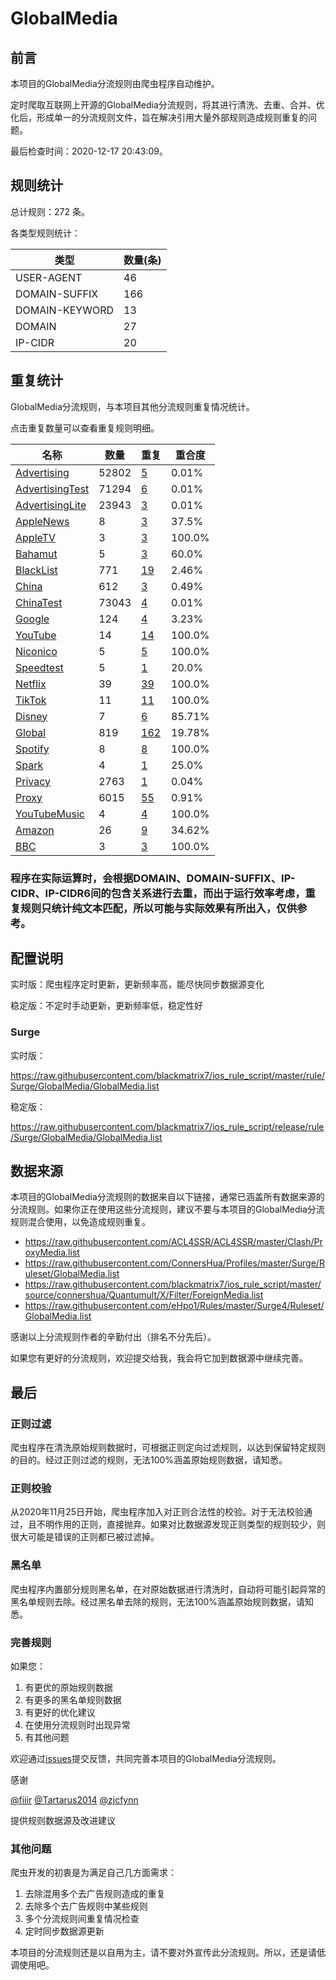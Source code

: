 # GlobalMedia

## 前言

本项目的GlobalMedia分流规则由爬虫程序自动维护。

定时爬取互联网上开源的GlobalMedia分流规则，将其进行清洗、去重、合并、优化后，形成单一的分流规则文件，旨在解决引用大量外部规则造成规则重复的问题。




最后检查时间：2020-12-17 20:43:09。

## 规则统计

总计规则：272 条。

各类型规则统计：

| 类型 | 数量(条) |
| ---- | ---- |
| USER-AGENT | 46 |
| DOMAIN-SUFFIX | 166 |
| DOMAIN-KEYWORD | 13 |
| DOMAIN | 27 |
| IP-CIDR | 20 |
## 重复统计

GlobalMedia分流规则，与本项目其他分流规则重复情况统计。

点击重复数量可以查看重复规则明细。

| 名称 | 数量 | 重复 | 重合度 |
| ---- | ---- | ---- | ------ |
|  [Advertising](https://github.com/blackmatrix7/ios_rule_script/tree/master/rule/Surge/Advertising)    | 52802   | [5](https://raw.githubusercontent.com/blackmatrix7/ios_rule_script/master/rule/Surge/GlobalMedia/Repeat.list)   |   0.01% |
|  [AdvertisingTest](https://github.com/blackmatrix7/ios_rule_script/tree/master/rule/Surge/AdvertisingTest)    | 71294   | [6](https://raw.githubusercontent.com/blackmatrix7/ios_rule_script/master/rule/Surge/GlobalMedia/Repeat.list)   |   0.01% |
|  [AdvertisingLite](https://github.com/blackmatrix7/ios_rule_script/tree/master/rule/Surge/AdvertisingLite)    | 23943   | [3](https://raw.githubusercontent.com/blackmatrix7/ios_rule_script/master/rule/Surge/GlobalMedia/Repeat.list)   |   0.01% |
|  [AppleNews](https://github.com/blackmatrix7/ios_rule_script/tree/master/rule/Surge/AppleNews)    | 8   | [3](https://raw.githubusercontent.com/blackmatrix7/ios_rule_script/master/rule/Surge/GlobalMedia/Repeat.list)   |   37.5% |
|  [AppleTV](https://github.com/blackmatrix7/ios_rule_script/tree/master/rule/Surge/AppleTV)    | 3   | [3](https://raw.githubusercontent.com/blackmatrix7/ios_rule_script/master/rule/Surge/GlobalMedia/Repeat.list)   |   100.0% |
|  [Bahamut](https://github.com/blackmatrix7/ios_rule_script/tree/master/rule/Surge/Bahamut)    | 5   | [3](https://raw.githubusercontent.com/blackmatrix7/ios_rule_script/master/rule/Surge/GlobalMedia/Repeat.list)   |   60.0% |
|  [BlackList](https://github.com/blackmatrix7/ios_rule_script/tree/master/rule/Surge/BlackList)    | 771   | [19](https://raw.githubusercontent.com/blackmatrix7/ios_rule_script/master/rule/Surge/GlobalMedia/Repeat.list)   |   2.46% |
|  [China](https://github.com/blackmatrix7/ios_rule_script/tree/master/rule/Surge/China)    | 612   | [3](https://raw.githubusercontent.com/blackmatrix7/ios_rule_script/master/rule/Surge/GlobalMedia/Repeat.list)   |   0.49% |
|  [ChinaTest](https://github.com/blackmatrix7/ios_rule_script/tree/master/rule/Surge/ChinaTest)    | 73043   | [4](https://raw.githubusercontent.com/blackmatrix7/ios_rule_script/master/rule/Surge/GlobalMedia/Repeat.list)   |   0.01% |
|  [Google](https://github.com/blackmatrix7/ios_rule_script/tree/master/rule/Surge/Google)    | 124   | [4](https://raw.githubusercontent.com/blackmatrix7/ios_rule_script/master/rule/Surge/GlobalMedia/Repeat.list)   |   3.23% |
|  [YouTube](https://github.com/blackmatrix7/ios_rule_script/tree/master/rule/Surge/YouTube)    | 14   | [14](https://raw.githubusercontent.com/blackmatrix7/ios_rule_script/master/rule/Surge/GlobalMedia/Repeat.list)   |   100.0% |
|  [Niconico](https://github.com/blackmatrix7/ios_rule_script/tree/master/rule/Surge/Niconico)    | 5   | [5](https://raw.githubusercontent.com/blackmatrix7/ios_rule_script/master/rule/Surge/GlobalMedia/Repeat.list)   |   100.0% |
|  [Speedtest](https://github.com/blackmatrix7/ios_rule_script/tree/master/rule/Surge/Speedtest)    | 5   | [1](https://raw.githubusercontent.com/blackmatrix7/ios_rule_script/master/rule/Surge/GlobalMedia/Repeat.list)   |   20.0% |
|  [Netflix](https://github.com/blackmatrix7/ios_rule_script/tree/master/rule/Surge/Netflix)    | 39   | [39](https://raw.githubusercontent.com/blackmatrix7/ios_rule_script/master/rule/Surge/GlobalMedia/Repeat.list)   |   100.0% |
|  [TikTok](https://github.com/blackmatrix7/ios_rule_script/tree/master/rule/Surge/TikTok)    | 11   | [11](https://raw.githubusercontent.com/blackmatrix7/ios_rule_script/master/rule/Surge/GlobalMedia/Repeat.list)   |   100.0% |
|  [Disney](https://github.com/blackmatrix7/ios_rule_script/tree/master/rule/Surge/Disney)    | 7   | [6](https://raw.githubusercontent.com/blackmatrix7/ios_rule_script/master/rule/Surge/GlobalMedia/Repeat.list)   |   85.71% |
|  [Global](https://github.com/blackmatrix7/ios_rule_script/tree/master/rule/Surge/Global)    | 819   | [162](https://raw.githubusercontent.com/blackmatrix7/ios_rule_script/master/rule/Surge/GlobalMedia/Repeat.list)   |   19.78% |
|  [Spotify](https://github.com/blackmatrix7/ios_rule_script/tree/master/rule/Surge/Spotify)    | 8   | [8](https://raw.githubusercontent.com/blackmatrix7/ios_rule_script/master/rule/Surge/GlobalMedia/Repeat.list)   |   100.0% |
|  [Spark](https://github.com/blackmatrix7/ios_rule_script/tree/master/rule/Surge/Spark)    | 4   | [1](https://raw.githubusercontent.com/blackmatrix7/ios_rule_script/master/rule/Surge/GlobalMedia/Repeat.list)   |   25.0% |
|  [Privacy](https://github.com/blackmatrix7/ios_rule_script/tree/master/rule/Surge/Privacy)    | 2763   | [1](https://raw.githubusercontent.com/blackmatrix7/ios_rule_script/master/rule/Surge/GlobalMedia/Repeat.list)   |   0.04% |
|  [Proxy](https://github.com/blackmatrix7/ios_rule_script/tree/master/rule/Surge/Proxy)    | 6015   | [55](https://raw.githubusercontent.com/blackmatrix7/ios_rule_script/master/rule/Surge/GlobalMedia/Repeat.list)   |   0.91% |
|  [YouTubeMusic](https://github.com/blackmatrix7/ios_rule_script/tree/master/rule/Surge/YouTubeMusic)    | 4   | [4](https://raw.githubusercontent.com/blackmatrix7/ios_rule_script/master/rule/Surge/GlobalMedia/Repeat.list)   |   100.0% |
|  [Amazon](https://github.com/blackmatrix7/ios_rule_script/tree/master/rule/Surge/Amazon)    | 26   | [9](https://raw.githubusercontent.com/blackmatrix7/ios_rule_script/master/rule/Surge/GlobalMedia/Repeat.list)   |   34.62% |
|  [BBC](https://github.com/blackmatrix7/ios_rule_script/tree/master/rule/Surge/BBC)    | 3   | [3](https://raw.githubusercontent.com/blackmatrix7/ios_rule_script/master/rule/Surge/GlobalMedia/Repeat.list)   |   100.0% |
### 程序在实际运算时，会根据DOMAIN、DOMAIN-SUFFIX、IP-CIDR、IP-CIDR6间的包含关系进行去重，而出于运行效率考虑，重复规则只统计纯文本匹配，所以可能与实际效果有所出入，仅供参考。

## 配置说明

实时版：爬虫程序定时更新，更新频率高，能尽快同步数据源变化

稳定版：不定时手动更新，更新频率低，稳定性好

### Surge 
实时版：

https://raw.githubusercontent.com/blackmatrix7/ios_rule_script/master/rule/Surge/GlobalMedia/GlobalMedia.list

稳定版：

https://raw.githubusercontent.com/blackmatrix7/ios_rule_script/release/rule/Surge/GlobalMedia/GlobalMedia.list

## 数据来源

本项目的GlobalMedia分流规则的数据来自以下链接，通常已涵盖所有数据来源的分流规则。如果你正在使用这些分流规则，建议不要与本项目的GlobalMedia分流规则混合使用，以免造成规则重复。

- https://raw.githubusercontent.com/ACL4SSR/ACL4SSR/master/Clash/ProxyMedia.list
- https://raw.githubusercontent.com/ConnersHua/Profiles/master/Surge/Ruleset/GlobalMedia.list
- https://raw.githubusercontent.com/blackmatrix7/ios_rule_script/master/source/connershua/Quantumult/X/Filter/ForeignMedia.list
- https://raw.githubusercontent.com/eHpo1/Rules/master/Surge4/Ruleset/GlobalMedia.list


感谢以上分流规则作者的辛勤付出（排名不分先后）。

如果您有更好的分流规则，欢迎提交给我，我会将它加到数据源中继续完善。

## 最后

### 正则过滤

爬虫程序在清洗原始规则数据时，可根据正则定向过滤规则，以达到保留特定规则的目的。经过正则过滤的规则，无法100%涵盖原始规则数据，请知悉。

### 正则校验

从2020年11月25日开始，爬虫程序加入对正则合法性的校验。对于无法校验通过，且不明作用的正则，直接抛弃。如果对比数据源发现正则类型的规则较少，则很大可能是错误的正则都已被过滤掉。

### 黑名单

爬虫程序内置部分规则黑名单，在对原始数据进行清洗时，自动将可能引起异常的黑名单规则去除。经过黑名单去除的规则，无法100%涵盖原始规则数据，请知悉。

### 完善规则

如果您：

1. 有更优的原始规则数据
2. 有更多的黑名单规则数据
3. 有更好的优化建议
4. 在使用分流规则时出现异常
5. 有其他问题

欢迎通过[issues](https://github.com/blackmatrix7/ios_rule_script/issues/new)提交反馈，共同完善本项目的GlobalMedia分流规则。

感谢

[@fiiir](https://github.com/fiiir) [@Tartarus2014](https://github.com/Tartarus2014) [@zjcfynn](https://github.com/zjcfynn) 

提供规则数据源及改进建议

### 其他问题

爬虫开发的初衷是为满足自己几方面需求：

1. 去除混用多个去广告规则造成的重复
2. 去除多个去广告规则中某些规则
3. 多个分流规则间重复情况检查
4. 定时同步数据源更新

本项目的分流规则还是以自用为主，请不要对外宣传此分流规则。所以，还是请低调使用吧。